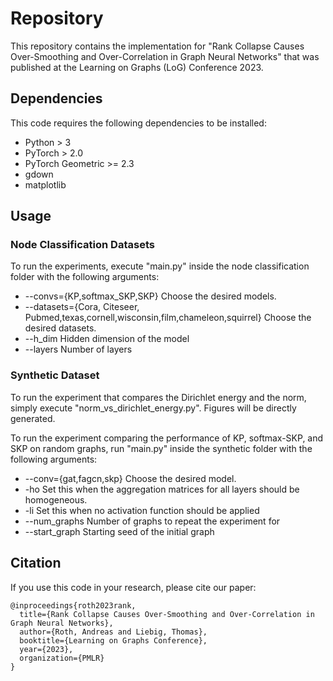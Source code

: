 # Repository

This repository contains the implementation for "Rank Collapse Causes Over-Smoothing and Over-Correlation in Graph Neural Networks" that was published at the Learning on Graphs (LoG) Conference 2023.

## Dependencies

This code requires the following dependencies to be installed:

* Python > 3
* PyTorch > 2.0
* PyTorch Geometric >= 2.3
* gdown
* matplotlib


## Usage

### Node Classification Datasets

To run the experiments, execute "main.py" inside the node classification folder with the following arguments:

* --convs={KP,softmax_SKP,SKP} Choose the desired models.
* --datasets={Cora, Citeseer, Pubmed,texas,cornell,wisconsin,film,chameleon,squirrel} Choose the desired datasets.
* --h_dim Hidden dimension of the model
* --layers Number of layers

### Synthetic Dataset

To run the experiment that compares the Dirichlet energy and the norm, simply execute "norm_vs_dirichlet_energy.py". Figures will be directly generated.

To run the experiment comparing the performance of KP, softmax-SKP, and SKP on random graphs, run "main.py" inside the synthetic folder with the following arguments:

* --conv={gat,fagcn,skp} Choose the desired model.
* -ho Set this when the aggregation matrices for all layers should be homogeneous.
* -li Set this when no activation function should be applied
* --num_graphs Number of graphs to repeat the experiment for
* --start_graph Starting seed of the initial graph

## Citation

If you use this code in your research, please cite our paper:

```
@inproceedings{roth2023rank,
  title={Rank Collapse Causes Over-Smoothing and Over-Correlation in Graph Neural Networks},
  author={Roth, Andreas and Liebig, Thomas},
  booktitle={Learning on Graphs Conference},
  year={2023},
  organization={PMLR}
}


